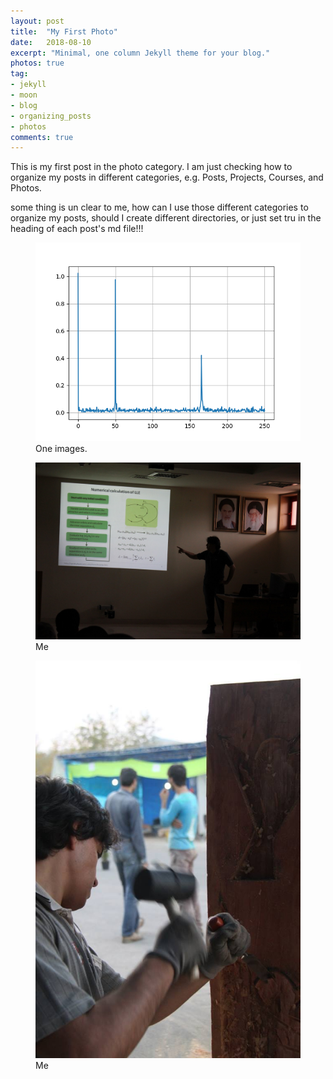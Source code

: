 ```yaml
---
layout: post
title:  "My First Photo"
date:   2018-08-10
excerpt: "Minimal, one column Jekyll theme for your blog."
photos: true
tag:
- jekyll 
- moon
- blog
- organizing_posts
- photos
comments: true
---
```


This is my first post in the photo category.
I am just checking how to organize my posts
 in different categories, e.g. Posts, Projects, Courses, and Photos.
  
some thing is un clear to me, how can I use those different categories 
 to organize my posts, should I create different directories, or just 
  set tru in the heading of each post's md file!!!
  

<figure> 
	<img src="https://github.com/SaeedTaghavi/FourierTransform/blob/master/FourierTransform/frequencies.png?raw=true">
	<figcaption>One images.</figcaption>
</figure>


<figure> 
	<img src="https://github.com/SaeedTaghavi/myPic/blob/master/msc-thesis.JPG?raw=true">
	<figcaption>Me</figcaption>
</figure>

<figure> 
	<img src="https://github.com/SaeedTaghavi/SaeedTaghavi.github.io/blob/master/_posts/stv01.jpg?raw=true">
	<figcaption>Me</figcaption>
</figure>  
  
